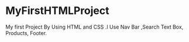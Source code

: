 # MyFirstHTMLProject
My first Project By Using HTML and CSS .I Use Nav Bar ,Search Text Box, Products, Footer.

